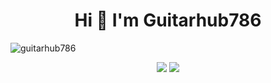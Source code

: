 <h1 align="center">Hi 👋 I'm Guitarhub786</h1>

<p align="left"> <img src="https://komarev.com/ghpvc/?username=guitarhub786&label=Profile%20views&color=0e75b6&style=flat" alt="guitarhub786" /> </p>

<p align = "center">
  <img src = "https://github-readme-stats.vercel.app/api?username=Guitarhub786&count_private=true&show_icons=true&theme=tokyonight">
  <img src = "https://github-readme-stats.vercel.app/api/top-langs/?username=Guitarhub786&layout=compact&show_icons=true&theme=tokyonight">
</p>


<!--
**Guitarhub786/Guitarhub786** is a ✨ _special_ ✨ repository because its `README.md` (this file) appears on your GitHub profile.

Here are some ideas to get you started:

- 🔭 I’m currently working on ...
- 🌱 I’m currently learning ...
- 👯 I’m looking to collaborate on ...
- 🤔 I’m looking for help with ...
- 💬 Ask me about ...
- 📫 How to reach me: ...
- 😄 Pronouns: ...
- ⚡ Fun fact: ...
-->
